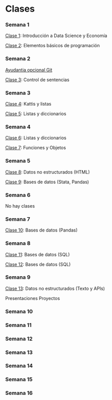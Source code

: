 # Clases

### Semana 1

[Clase 1](clase01_20180807): Introducción a Data Science y Economía

[Clase 2](clase02_20180809): Elementos básicos de programación

### Semana 2

[Ayudantia opcional Git]( https://github.com/calvarad/eae253b/blob/master/Ayudantias/Guia%20Git(Hub).ipynb )

[Clase 3](clase03_20180816): Control de sentencias

### Semana 3

[Clase 4](clase04_20180821): Kattis y listas

[Clase 5](clase05_20180823): Listas y diccionarios

### Semana 4

[Clase 6](clase06_20180828): Listas y diccionarios

[Clase 7](clase07_20180830): Funciones y Objetos

### Semana 5

[Clase 8](clase08_20180904): Datos no estructurados (HTML)

[Clase 9](clase09_20180906): Bases de datos (Stata, Pandas)

### Semana 6

No hay clases

### Semana 7

[Clase 10](clase10_20180920): Bases de datos (Pandas)

### Semana 8

[Clase 11](clase11_20180925): Bases de datos (SQL)

[Clase 12](clase12_20180927): Bases de datos (SQL)

### Semana 9

[Clase 13](clase13_20181002): Datos no estructurados (Texto y APIs)

Presentaciones Proyectos

### Semana 10

### Semana 11

### Semana 12

### Semana 13

### Semana 14

### Semana 15

### Semana 16
